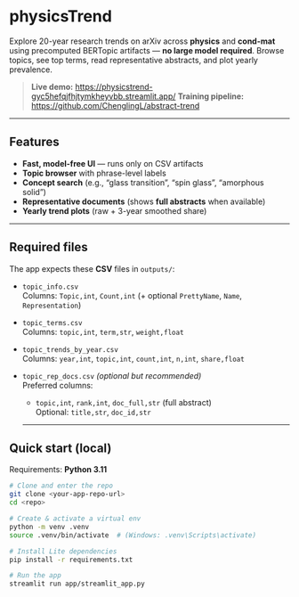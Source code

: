 # physicsTrend
Explore 20-year research trends on arXiv across **physics** and **cond-mat** using precomputed BERTopic artifacts — **no large model required**. Browse topics, see top terms, read representative abstracts, and plot yearly prevalence.

> **Live demo:** https://physicstrend-gyc5hefqjfhjtymkheyvbb.streamlit.app/
> **Training pipeline:** https://github.com/ChenglingL/abstract-trend

---

## Features

- **Fast, model-free UI** — runs only on CSV artifacts
- **Topic browser** with phrase-level labels
- **Concept search** (e.g., “glass transition”, “spin glass”, “amorphous solid”)
- **Representative documents** (shows **full abstracts** when available)
- **Yearly trend plots** (raw + 3-year smoothed share)

---

## Required files

The app expects these **CSV** files in `outputs/`:

- `topic_info.csv`  
  Columns: `Topic,int`, `Count,int` (+ optional `PrettyName`, `Name`, `Representation`)

- `topic_terms.csv`  
  Columns: `topic,int`, `term,str`, `weight,float`

- `topic_trends_by_year.csv`  
  Columns: `year,int`, `topic,int`, `count,int`, `n,int`, `share,float`

- `topic_rep_docs.csv` *(optional but recommended)*  
  Preferred columns:
  - `topic,int`, `rank,int`, `doc_full,str` (full abstract)  
  Optional: `title,str`, `doc_id,str`
  ---

## Quick start (local)

Requirements: **Python 3.11**

```bash
# Clone and enter the repo
git clone <your-app-repo-url>
cd <repo>

# Create & activate a virtual env
python -m venv .venv
source .venv/bin/activate  # (Windows: .venv\Scripts\activate)

# Install Lite dependencies
pip install -r requirements.txt

# Run the app
streamlit run app/streamlit_app.py